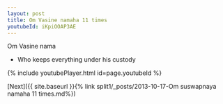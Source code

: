 ```yaml
---
layout: post
title: Om Vasine namaha 11 times
youtubeId: iKpiOOAP3AE
---
```

 
 
Om Vasine nama 
 
 -  Who keeps everything under his custody 
 
  
 
  
 
 
 
 
 
 


{% include youtubePlayer.html id=page.youtubeId %}
 
[Next]({{ site.baseurl }}{% link  split1/_posts/2013-10-17-Om suswapnaya namaha 11 times.md%})
 
